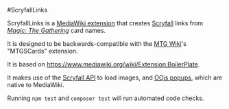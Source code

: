 #ScryfallLinks

ScryfallLinks is a [MediaWiki extension](https://www.mediawiki.org/wiki/Manual:Extensions) that creates [Scryfall](https://scryfall.com/) links from [*Magic: The Gathering*](https://magic.wizards.com/) card names.

It is designed to be backwards-compatible with the [MTG Wiki](https://mtg.gamepedia.com)'s "MTGSCards" extension.

It is based on https://www.mediawiki.org/wiki/Extension:BoilerPlate.

It makes use of the [Scryfall API](https://scryfall.com/docs/api/images) to load images, and [OOjs popups](https://doc.wikimedia.org/oojs-ui/master/js/#!/api/OO.ui.PopupWidget), which are native to MediaWiki.

Running `npm test` and `composer test` will run automated code checks.
